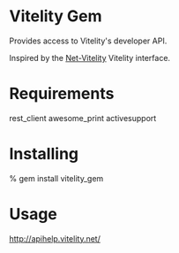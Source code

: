 # Vitelity Gem

Provides access to Vitelity's developer API.

Inspired by the [Net-Vitelity]('http://search.cpan.org/~ivan/Net-Vitelity-0.03/lib/Net/Vitelity.pm') Vitelity interface.
# Requirements
rest_client
awesome_print
activesupport

# Installing

% gem install vitelity_gem

# Usage

http://apihelp.vitelity.net/